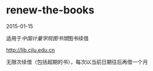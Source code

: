 # renew-the-books
2015-01-15

适用于*中国计量学院图书馆*图书续借

http://lib.cjlu.edu.cn  

无限次续借（包括超期的书），每次以当前日期往后再借一个月
